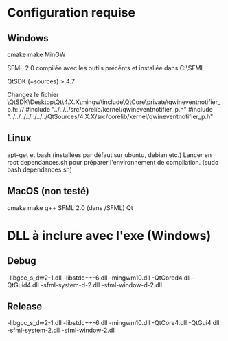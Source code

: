 Configuration requise
=====================

Windows
-------

cmake
make
MinGW

SFML 2.0 compilée avec les outils précénts et installée dans C:\SFML

QtSDK (+sources) > 4.7

Changez le fichier \QtSDK\Desktop\Qt\4.X.X\mingw\include\QtCore\private\qwineventnotifier_p.h:
// #include "../../../src/corelib/kernel/qwineventnotifier_p.h"
#include "../../../../../../../QtSources/4.X.X/src/corelib/kernel/qwineventnotifier_p.h"

Linux
-----

apt-get et bash (installées par défaut sur ubuntu, debian etc.)
Lancer en root dependances.sh pour préparer l'environnement de compilation. (sudo bash dependances.sh)

MacOS (non testé)
-----------------

cmake
make
g++
SFML 2.0 (dans /SFML)
Qt

DLL à inclure avec l'exe (Windows)
==================================

Debug
-----
-libgcc_s_dw2-1.dll
-libstdc++-6.dll
-mingwm10.dll
-QtCored4.dll
-QtGuid4.dll
-sfml-system-d-2.dll
-sfml-window-d-2.dll

Release
-------
-libgcc_s_dw2-1.dll
-libstdc++-6.dll
-mingwm10.dll
-QtCore4.dll
-QtGui4.dll
-sfml-system-2.dll
-sfml-window-2.dll
